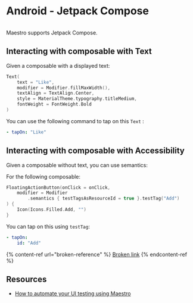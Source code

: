 # Android - Jetpack Compose

<figure><img src="../.gitbook/assets/compose.png" alt=""><figcaption></figcaption></figure>

Maestro supports Jetpack Compose.

## Interacting with composable with Text

Given a composable with a displayed text:

```kotlin
Text(
    text = "Like",
    modifier = Modifier.fillMaxWidth(),
    textAlign = TextAlign.Center,
    style = MaterialTheme.typography.titleMedium,
    fontWeight = FontWeight.Bold
)
```

You can use the following command to tap on this `Text` :

```yaml
- tapOn: "Like"
```

## Interacting with composable with Accessibility

Given a composable without text, you can use semantics:

For the following composable:

```kotlin
FloatingActionButton(onClick = onClick, 
    modifier = Modifier
        .semantics { testTagsAsResourceId = true }.testTag("Add")
) {
    Icon(Icons.Filled.Add, "")
}
```

You can tap on this using `testTag`:&#x20;

```yaml
- tapOn: 
    id: "Add"
```

{% content-ref url="broken-reference" %}
[Broken link](broken-reference)
{% endcontent-ref %}

## Resources

* [How to automate your UI testing using Maestro](https://composables.com/jetpack-compose-tutorials/maestro)
